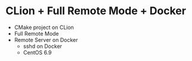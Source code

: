 # CLion + Full Remote Mode + Docker 

- CMake project on CLion
- Full Remote Mode
- Remote Server on Docker
    - sshd on Docker
    - CentOS 6.9